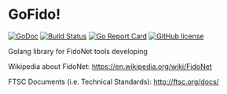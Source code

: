 # GoFido!

[![GoDoc](https://godoc.org/github.com/undead-ru/gofido?status.svg)](http://godoc.org/github.com/undead-ru/gofido)
[![Build Status](https://travis-ci.org/undead-ru/gofido.svg)](https://travis-ci.org/undead-ru/gofido)
[![Go Report Card](https://goreportcard.com/badge/github.com/undead-ru/gofido)](https://goreportcard.com/report/github.com/undead-ru/gofido)
[![GitHub license](https://img.shields.io/github/license/undead-ru/gofido.svg)](https://github.com/undead-ru/gofido/blob/master/LICENSE)

Golang library for FidoNet tools developing

Wikipedia about FidoNet: https://en.wikipedia.org/wiki/FidoNet

FTSC Documents (i.e. Technical Standards): http://ftsc.org/docs/
